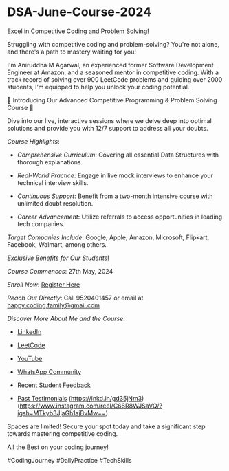 # DSA-June-Course-2024

Excel in Competitive Coding and Problem Solving!



Struggling with competitive coding and problem-solving? You're not alone, and there's a path to mastery waiting for you!



I'm Aniruddha M Agarwal, an experienced former Software Development Engineer at Amazon, and a seasoned mentor in competitive coding. With a track record of solving over 900 LeetCode problems and guiding over 2000 students, I’m equipped to help you unlock your coding potential.



🌟 Introducing Our Advanced Competitive Programming & Problem Solving Course 🌟



Dive into our live, interactive sessions where we delve deep into optimal solutions and provide you with 12/7 support to address all your doubts.



*Course Highlights*:

- *Comprehensive Curriculum*: Covering all essential Data Structures with thorough explanations.

- *Real-World Practice*: Engage in live mock interviews to enhance your technical interview skills.

- *Continuous Support*: Benefit from a two-month intensive course with unlimited doubt resolution.

- *Career Advancement*: Utilize referrals to access opportunities in leading tech companies.


*Target Companies Include*: Google, Apple, Amazon, Microsoft, Flipkart, Facebook, Walmart, among others.



*Exclusive Benefits for Our Students*!



*Course Commences*: 27th May, 2024



*Enroll Now*: [Register Here](https://lnkd.in/gvqn88Ai)



*Reach Out Directly*: Call 9520401457 or email at happy.coding.family@gmail.com



*Discover More About Me and the Course*:

- [LinkedIn](https://lnkd.in/g9CVPnM8)

- [LeetCode](https://lnkd.in/f_YPJWu)

- [YouTube](https://lnkd.in/gzXZTtGQ)

- [WhatsApp Community](https://lnkd.in/g8Newa_e)

- [Recent Student Feedback](https://lnkd.in/g6KU753h)

- [Past Testimonials](https://lnkd.in/gBuQGfSR) (https://lnkd.in/gd35jNm3) (https://www.instagram.com/reel/C66R8WJSaVQ/?igsh=MTkyb3JjaGh1ajBvMw==)



Spaces are limited! Secure your spot today and take a significant step towards mastering competitive coding.



All the Best on your coding journey! 



#CodingJourney #DailyPractice #TechSkills

